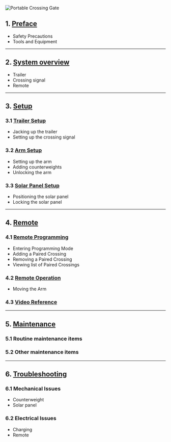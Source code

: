 ![Portable Crossing Gate](assets/Gate_Aicher_rev2.jpg)

## 1. [Preface](crossing_preface.md)
* Safety Precautions
* Tools and Equipment

---

## 2. [System overview](crossing_overview.md)
* Trailer
* Crossing signal
* Remote

---

## 3. [Setup](crossing_setup.md)

### 3.1 [Trailer Setup](crossing_remote.md#trailer_setup)
* Jacking up the trailer
* Setting up the crossing signal
### 3.2 [Arm Setup](crossing_remote.md#arm_setup)
* Setting up the arm
* Adding counterweights
* Unlocking the arm
### 3.3 [Solar Panel Setup](crossing_remote.md#solar_panel_setup)
* Positioning the solar panel
* Locking the solar panel

---

## 4. [Remote](crossing_remote.md)

### 4.1 [Remote Programming](crossing_remote.md#remote_programming)
* Entering Programming Mode
* Adding a Paired Crossing
* Removing a Paired Crossing
* Viewing list of Paired Crossings

### 4.2 [Remote Operation](crossing_remote.md#remote_operation)
* Moving the Arm

### 4.3 [Video Reference](crossing_remote.md#video_reference)

---

## 5. [Maintenance](crossing_maintenance.md)

### 5.1 Routine maintenance items

### 5.2 Other maintenance items

---
	
## 6. [Troubleshooting](crossing_troubleshooting.md)

### 6.1 Mechanical Issues
* Counterweight
* Solar panel

### 6.2 Electrical Issues
* Charging
* Remote
